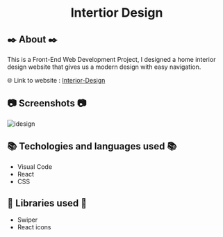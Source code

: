 <h1 align="center"> Intertior Design </h1>

## :black_nib: About :black_nib:
This is a Front-End Web Development Project, I designed a home interior design website that gives 
us a modern design with easy navigation.

🌐 Link to website : [Interior-Design](https://erkanuz.github.io/Interior-Design/)

## :camera: Screenshots :camera:
![idesign](https://user-images.githubusercontent.com/78959562/195989395-d20fd652-3355-44b1-95bf-4993c7c1ceb0.png)

## :books: Techologies and languages used :books:
* Visual Code
* React
* CSS

## :pushpin: Libraries used :pushpin:
* Swiper
* React icons